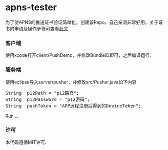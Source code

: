 # apns-tester

为了使APNS的推送证书验证简单化，创建该Repo，自己亲测非常好用，关于证书的申请及操作步骤可查看[此文](http://wenva.github.io/apnstui-song-jing-cui)

### 客户端
使用xcode打开client/PushDemo，并修改BundleID即可，之后编译运行.

### 服务端
使用eclipse导入server/pusher，并修改src/Pusher.java如下内容
<pre>
String  p12Path = "p12路径";
String  p12Password = "p12密码";
String  pushToken = "APP远程注册后得到的DeviceToken";
</pre>

Run ...

### 许可
本代码遵循MIT许可.